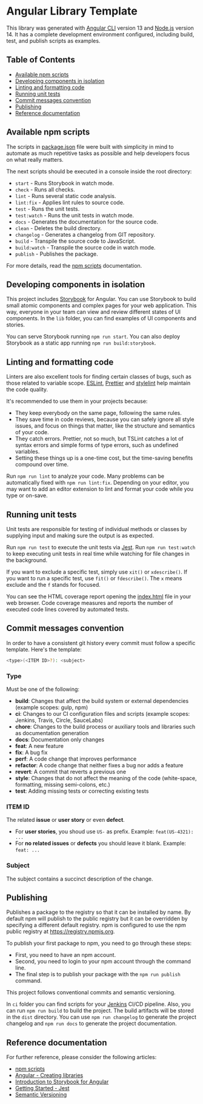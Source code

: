 # Angular Library Template

This library was generated with [Angular CLI](https://github.com/angular/angular-cli) version 13 and [Node.js](https://nodejs.org/en/about/releases) version 14.
It has a complete development environment configured, including build, test, and publish scripts as examples.

## Table of Contents

- [Available npm scripts](#available-npm-scripts)
- [Developing components in isolation](#developing-components-in-isolation)
- [Linting and formatting code](#linting-and-formatting-code)
- [Running unit tests](#running-unit-tests)
- [Commit messages convention](#commit-messages-convention)
- [Publishing](#publishing)
- [Reference documentation](#reference-documentation)

## Available npm scripts

The scripts in [package.json](package.json) file were built with simplicity in mind to automate as much repetitive tasks as possible and help developers focus on what really matters.

The next scripts should be executed in a console inside the root directory:

- `start` - Runs Storybook in watch mode.
- `check` - Runs all checks.
- `lint` - Runs several static code analysis.
- `lint:fix` - Applies lint rules to source code.
- `test` - Runs the unit tests.
- `test:watch` - Runs the unit tests in watch mode.
- `docs` - Generates the documentation for the source code.
- `clean` - Deletes the build directory.
- `changelog` - Generates a changelog from GIT repository.
- `build` - Transpile the source code to JavaScript.
- `build:watch` - Transpile the source code in watch mode.
- `publish` - Publishes the package.

For more details, read the [npm scripts](https://docs.npmjs.com/cli/v8/using-npm/scripts) documentation.

## Developing components in isolation

This project includes [Storybook](https://storybook.js.org/) for Angular.
You can use Storybook to build small atomic components and complex pages for your web application.
This way, everyone in your team can view and review different states of UI components.
In the `lib` folder, you can find examples of UI components and stories.

You can serve Storybook running `npm run start`.
You can also deploy Storybook as a static app running `npm run build:storybook`.

## Linting and formatting code

Linters are also excellent tools for finding certain classes of bugs, such as those related to variable scope.
[ESLint](https://eslint.org/), [Prettier](https://prettier.io/) and [stylelint](https://stylelint.io/) help maintain the code quality.

It's recommended to use them in your projects because:

- They keep everybody on the same page, following the same rules.
- They save time in code reviews, because you can safely ignore all style issues, and focus on things that matter, like the structure and semantics of your code.
- They catch errors. Prettier, not so much, but TSLint catches a lot of syntax errors and simple forms of type errors, such as undefined variables.
- Setting these things up is a one-time cost, but the time-saving benefits compound over time.

Run `npm run lint` to analyze your code. Many problems can be automatically fixed with `npm run lint:fix`.
Depending on your editor, you may want to add an editor extension to lint and format your code while you type or on-save.

## Running unit tests

Unit tests are responsible for testing of individual methods or classes by supplying input and making sure the output is as expected.

Run `npm run test` to execute the unit tests via [Jest](https://jestjs.io/).
Run `npm run test:watch` to keep executing unit tests in real time while watching for file changes in the background.

If you want to exclude a specific test, simply use `xit()` or `xdescribe()`.
If you want to run a specific test, use `fit()` or `fdescribe()`.
The `x` means exclude and the `f` stands for focused.

You can see the HTML coverage report opening the [index.html](build/coverage/lcov-report/index.html) file in your web browser.
Code coverage measures and reports the number of executed code lines covered by automated tests.

## Commit messages convention

In order to have a consistent git history every commit must follow a specific template. Here's the template:

```bash
<type>(<ITEM ID>?): <subject>
```

### Type

Must be one of the following:

- **build**: Changes that affect the build system or external dependencies (example scopes: gulp, npm)
- **ci**: Changes to our CI configuration files and scripts (example scopes: Jenkins, Travis, Circle, SauceLabs)
- **chore**: Changes to the build process or auxiliary tools and libraries such as documentation generation
- **docs**: Documentation only changes
- **feat**: A new feature
- **fix**: A bug fix
- **perf**: A code change that improves performance
- **refactor**: A code change that neither fixes a bug nor adds a feature
- **revert**: A commit that reverts a previous one
- **style**: Changes that do not affect the meaning of the code (white-space, formatting, missing semi-colons, etc.)
- **test**: Adding missing tests or correcting existing tests

### ITEM ID

The related **issue** or **user story** or even **defect**.

- For **user stories**, you shoud use `US-` as prefix. Example: `feat(US-4321): ...`
- For **no related issues** or **defects** you should leave it blank. Example: `feat: ...`

### Subject

The subject contains a succinct description of the change.

## Publishing

Publishes a package to the registry so that it can be installed by name.
By default npm will publish to the public registry but it can be overridden by specifying a different default registry.
npm is configured to use the npm public registry at <https://registry.npmjs.org>.

To publish your first package to npm, you need to go through these steps:

- First, you need to have an npm account.
- Second, you need to login to your npm account through the command line.
- The final step is to publish your package with the `npm run publish` command.

This project follows conventional commits and semantic versioning.

In `ci` folder you can find scripts for your [Jenkins](https://www.jenkins.io/) CI/CD pipeline.
Also, you can run `npm run build` to build the project. The build artifacts will be stored in the `dist` directory.
You can use `npm run changelog` to generate the project changelog and `npm run docs` to generate the project documentation.

## Reference documentation

For further reference, please consider the following articles:

- [npm scripts](https://docs.npmjs.com/cli/v8/using-npm/scripts)
- [Angular - Creating libraries](https://angular.io/guide/creating-libraries)
- [Introduction to Storybook for Angular](https://storybook.js.org/docs/angular/get-started/introduction)
- [Getting Started - Jest](https://jestjs.io/docs/getting-started)
- [Semantic Versioning](https://semver.org/)
